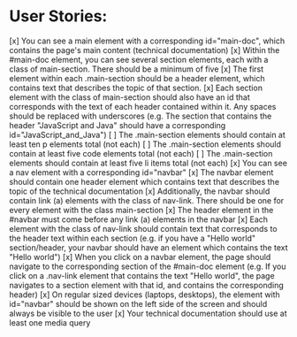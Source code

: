 # User Stories:

[x] You can see a main element with a corresponding id="main-doc", which contains the page's main content (technical documentation)
[x] Within the #main-doc element, you can see several section elements, each with a class of main-section. There should be a minimum of five
[x] The first element within each .main-section should be a header element, which contains text that describes the topic of that section.
[x] Each section element with the class of main-section should also have an id that corresponds with the text of each header contained within it. Any spaces should be replaced with underscores (e.g. The section that contains the header "JavaScript and Java" should have a corresponding id="JavaScript_and_Java")
[ ] The .main-section elements should contain at least ten p elements total (not each)
[ ] The .main-section elements should contain at least five code elements total (not each)
[ ] The .main-section elements should contain at least five li items total (not each)
[x] You can see a nav element with a corresponding id="navbar"
[x] The navbar element should contain one header element which contains text that describes the topic of the technical documentation
[x] Additionally, the navbar should contain link (a) elements with the class of nav-link. There should be one for every element with the class main-section
[x] The header element in the #navbar must come before any link (a) elements in the navbar
[x] Each element with the class of nav-link should contain text that corresponds to the header text within each section (e.g. if you have a "Hello world" section/header, your navbar should have an element which contains the text "Hello world")
[x] When you click on a navbar element, the page should navigate to the corresponding section of the #main-doc element (e.g. If you click on a .nav-link element that contains the text "Hello world", the page navigates to a section element with that id, and contains the corresponding header)
[x] On regular sized devices (laptops, desktops), the element with id="navbar" should be shown on the left side of the screen and should always be visible to the user
[x] Your technical documentation should use at least one media query
